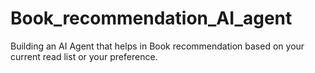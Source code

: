 # Book_recommendation_AI_agent
Building an AI Agent that helps in Book recommendation based on your current read list or your preference.
